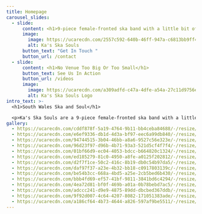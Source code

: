 ```yaml
---
title: Homepage
carousel_slides:
  - slide:
      content: <h1>9-piece female-fronted ska band with a little bit of soul</h1>
      image:
        image: https://ucarecdn.com/2557c592-640b-46ff-947a-c6813bb9ff45/-/resize/1600x/Band.jpg
        alt: Ka's Ska Souls
      button_text: "Get In Touch "
      button_url: /contact
  - slide:
      content: <h1>No Venue Too Big Or Too Small</h1>
      button_text: See Us In Action
      button_url: /videos
      image:
        image: https://ucarecdn.com/a309adfd-c47a-4dfe-a54a-27c11d9756e2/-/resize/1600x/Drum.jpg
        alt: Ka's Ska Souls Logo
intro_text: >-
  <h1>South Wales Ska and Soul</h1>

  <p>Ka's Ska Souls are a 9-piece female-fronted ska band with a little bit of soul.&nbsp; No venue too big or too small&nbsp;</p>
gallery:
  - https://ucarecdn.com/cddf878f-5a19-4764-9b11-bb4ceba84688/-/resize/1600x/38140466_1968095526583665_958684967309672448_n.jpg
  - https://ucarecdn.com/e6ef9336-db1d-4d3a-bf97-eec6a99db840/-/resize/1600x/62123350_2432847290108484_7408646310166790144_n.jpg
  - https://ucarecdn.com/94744515-3b04-46bb-a8a6-9527c56e323e/-/resize/1600x/64521989_2452969738096239_5536054381725614080_n.jpg
  - https://ucarecdn.com/96d23f97-d96b-4b71-93a3-521d5cf4f7f4/-/resize/1600x/64627077_2452969984762881_1695135312973398016_n.jpg
  - https://ucarecdn.com/01bf66d9-ec04-4053-bdcc-b664820c1324/-/resize/1600x/64935459_2452969761429570_6175827195399766016_n.jpg
  - https://ucarecdn.com/ed185279-81c0-4950-a8fe-a0125f202812/-/resize/1600x/64961715_2452969851429561_1858430553682870272_n.jpg
  - https://ucarecdn.com/d2f7f1ce-50c2-416c-8b19-db0c54b97da5/-/resize/1600x/65031156_2452969584762921_4317845452914425856_n.jpg
  - https://ucarecdn.com/daf97f37-a23e-4b32-bb18-c0917803139c/-/resize/1600x/65231432_2461891733870706_2189234758796443648_n.jpg
  - https://ucarecdn.com/be54b3cc-668a-4bd5-a25e-2cb5bed6b430/-/resize/1600x/65238287_2461892017204011_1762614209880784896_n.jpg
  - https://ucarecdn.com/bbb4fd69-ef57-41bf-9811-3841bd6c4294/-/resize/1600x/65266660_2461891817204031_2346700599308845056_n.jpg
  - https://ucarecdn.com/4ea72d81-bf0f-469b-a01a-0b78bebd7ac5/-/resize/1600x/65280640_2452970061429540_4541708000309542912_n.jpg
  - https://ucarecdn.com/adccc241-d9e9-4875-89dd-dbcbed367ddb/-/resize/1600x/65372481_2461892047204008_7419890663396737024_n.jpg
  - https://ucarecdn.com/9f92d007-4c64-4207-8082-171051383ade/-/resize/1600x/65375422_2452969944762885_8425230602017439744_n.jpg
  - https://ucarecdn.com/a186cf64-4b73-4644-a826-597af9be5511/-/resize/1600x/65489699_2461891920537354_5535559343795077120_n.jpg
---
```

